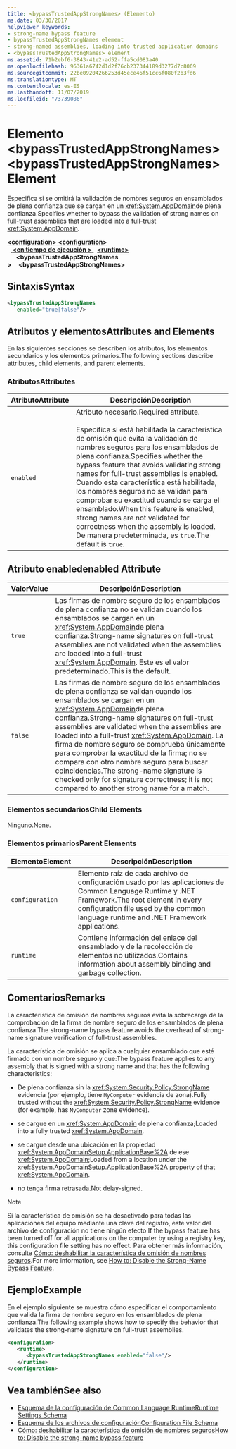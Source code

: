 ```yaml
---
title: <bypassTrustedAppStrongNames> (Elemento)
ms.date: 03/30/2017
helpviewer_keywords:
- strong-name bypass feature
- bypassTrustedAppStrongNames element
- strong-named assemblies, loading into trusted application domains
- <bypassTrustedAppStrongNames> element
ms.assetid: 71b2ebf6-3843-41e2-ad52-ffa5cd083a40
ms.openlocfilehash: 96361a6742d1d2f76cb237344189d3277d7c8069
ms.sourcegitcommit: 22be09204266253d45ece46f51cc6f080f2b3fd6
ms.translationtype: MT
ms.contentlocale: es-ES
ms.lasthandoff: 11/07/2019
ms.locfileid: "73739086"
---
```

# <a name="bypasstrustedappstrongnames-element"></a><span data-ttu-id="2446a-102">Elemento \<bypassTrustedAppStrongNames></span><span class="sxs-lookup"><span data-stu-id="2446a-102">\<bypassTrustedAppStrongNames> Element</span></span>

<span data-ttu-id="2446a-103">Especifica si se omitirá la validación de nombres seguros en ensamblados de plena confianza que se cargan en un <xref:System.AppDomain>de plena confianza.</span><span class="sxs-lookup"><span data-stu-id="2446a-103">Specifies whether to bypass the validation of strong names on full-trust assemblies that are loaded into a full-trust <xref:System.AppDomain>.</span></span>

<span data-ttu-id="2446a-104">[ **\<configuration>** ](../configuration-element.md)</span><span class="sxs-lookup"><span data-stu-id="2446a-104">[**\<configuration>**](../configuration-element.md)</span></span>\
<span data-ttu-id="2446a-105">&nbsp;&nbsp;[ **\<en tiempo de ejecución >** ](runtime-element.md)</span><span class="sxs-lookup"><span data-stu-id="2446a-105">&nbsp;&nbsp;[**\<runtime>**](runtime-element.md)</span></span>\
<span data-ttu-id="2446a-106">&nbsp;&nbsp;&nbsp;&nbsp; **\<bypassTrustedAppStrongNames >**</span><span class="sxs-lookup"><span data-stu-id="2446a-106">&nbsp;&nbsp;&nbsp;&nbsp;**\<bypassTrustedAppStrongNames>**</span></span>

## <a name="syntax"></a><span data-ttu-id="2446a-107">Sintaxis</span><span class="sxs-lookup"><span data-stu-id="2446a-107">Syntax</span></span>

```xml
<bypassTrustedAppStrongNames
   enabled="true|false"/>
```

## <a name="attributes-and-elements"></a><span data-ttu-id="2446a-108">Atributos y elementos</span><span class="sxs-lookup"><span data-stu-id="2446a-108">Attributes and Elements</span></span>

<span data-ttu-id="2446a-109">En las siguientes secciones se describen los atributos, los elementos secundarios y los elementos primarios.</span><span class="sxs-lookup"><span data-stu-id="2446a-109">The following sections describe attributes, child elements, and parent elements.</span></span>

### <a name="attributes"></a><span data-ttu-id="2446a-110">Atributos</span><span class="sxs-lookup"><span data-stu-id="2446a-110">Attributes</span></span>

|<span data-ttu-id="2446a-111">Atributo</span><span class="sxs-lookup"><span data-stu-id="2446a-111">Attribute</span></span>|<span data-ttu-id="2446a-112">Descripción</span><span class="sxs-lookup"><span data-stu-id="2446a-112">Description</span></span>|
|---------------|-----------------|
|`enabled`|<span data-ttu-id="2446a-113">Atributo necesario.</span><span class="sxs-lookup"><span data-stu-id="2446a-113">Required attribute.</span></span><br /><br /> <span data-ttu-id="2446a-114">Especifica si está habilitada la característica de omisión que evita la validación de nombres seguros para los ensamblados de plena confianza.</span><span class="sxs-lookup"><span data-stu-id="2446a-114">Specifies whether the bypass feature that avoids validating strong names for full-trust assemblies is enabled.</span></span> <span data-ttu-id="2446a-115">Cuando esta característica está habilitada, los nombres seguros no se validan para comprobar su exactitud cuando se carga el ensamblado.</span><span class="sxs-lookup"><span data-stu-id="2446a-115">When this feature is enabled, strong names are not validated for correctness when the assembly is loaded.</span></span> <span data-ttu-id="2446a-116">De manera predeterminada, es `true`.</span><span class="sxs-lookup"><span data-stu-id="2446a-116">The default is `true`.</span></span>|

## <a name="enabled-attribute"></a><span data-ttu-id="2446a-117">Atributo enabled</span><span class="sxs-lookup"><span data-stu-id="2446a-117">enabled Attribute</span></span>

|<span data-ttu-id="2446a-118">Valor</span><span class="sxs-lookup"><span data-stu-id="2446a-118">Value</span></span>|<span data-ttu-id="2446a-119">Descripción</span><span class="sxs-lookup"><span data-stu-id="2446a-119">Description</span></span>|
|-----------|-----------------|
|`true`|<span data-ttu-id="2446a-120">Las firmas de nombre seguro de los ensamblados de plena confianza no se validan cuando los ensamblados se cargan en un <xref:System.AppDomain>de plena confianza.</span><span class="sxs-lookup"><span data-stu-id="2446a-120">Strong-name signatures on full-trust assemblies are not validated when the assemblies are loaded into a full-trust <xref:System.AppDomain>.</span></span> <span data-ttu-id="2446a-121">Este es el valor predeterminado.</span><span class="sxs-lookup"><span data-stu-id="2446a-121">This is the default.</span></span>|
|`false`|<span data-ttu-id="2446a-122">Las firmas de nombre seguro de los ensamblados de plena confianza se validan cuando los ensamblados se cargan en un <xref:System.AppDomain>de plena confianza.</span><span class="sxs-lookup"><span data-stu-id="2446a-122">Strong-name signatures on full-trust assemblies are validated when the assemblies are loaded into a full-trust <xref:System.AppDomain>.</span></span> <span data-ttu-id="2446a-123">La firma de nombre seguro se comprueba únicamente para comprobar la exactitud de la firma; no se compara con otro nombre seguro para buscar coincidencias.</span><span class="sxs-lookup"><span data-stu-id="2446a-123">The strong-name signature is checked only for signature correctness; it is not compared to another strong name for a match.</span></span>|

### <a name="child-elements"></a><span data-ttu-id="2446a-124">Elementos secundarios</span><span class="sxs-lookup"><span data-stu-id="2446a-124">Child Elements</span></span>

<span data-ttu-id="2446a-125">Ninguno.</span><span class="sxs-lookup"><span data-stu-id="2446a-125">None.</span></span>

### <a name="parent-elements"></a><span data-ttu-id="2446a-126">Elementos primarios</span><span class="sxs-lookup"><span data-stu-id="2446a-126">Parent Elements</span></span>

|<span data-ttu-id="2446a-127">Elemento</span><span class="sxs-lookup"><span data-stu-id="2446a-127">Element</span></span>|<span data-ttu-id="2446a-128">Descripción</span><span class="sxs-lookup"><span data-stu-id="2446a-128">Description</span></span>|
|-------------|-----------------|
|`configuration`|<span data-ttu-id="2446a-129">Elemento raíz de cada archivo de configuración usado por las aplicaciones de Common Language Runtime y .NET Framework.</span><span class="sxs-lookup"><span data-stu-id="2446a-129">The root element in every configuration file used by the common language runtime and .NET Framework applications.</span></span>|
|`runtime`|<span data-ttu-id="2446a-130">Contiene información del enlace del ensamblado y de la recolección de elementos no utilizados.</span><span class="sxs-lookup"><span data-stu-id="2446a-130">Contains information about assembly binding and garbage collection.</span></span>|

## <a name="remarks"></a><span data-ttu-id="2446a-131">Comentarios</span><span class="sxs-lookup"><span data-stu-id="2446a-131">Remarks</span></span>

<span data-ttu-id="2446a-132">La característica de omisión de nombres seguros evita la sobrecarga de la comprobación de la firma de nombre seguro de los ensamblados de plena confianza.</span><span class="sxs-lookup"><span data-stu-id="2446a-132">The strong-name bypass feature avoids the overhead of strong-name signature verification of full-trust assemblies.</span></span>

<span data-ttu-id="2446a-133">La característica de omisión se aplica a cualquier ensamblado que esté firmado con un nombre seguro y que:</span><span class="sxs-lookup"><span data-stu-id="2446a-133">The bypass feature applies to any assembly that is signed with a strong name and that has the following characteristics:</span></span>

- <span data-ttu-id="2446a-134">De plena confianza sin la <xref:System.Security.Policy.StrongName> evidencia (por ejemplo, tiene `MyComputer` evidencia de zona).</span><span class="sxs-lookup"><span data-stu-id="2446a-134">Fully trusted without the <xref:System.Security.Policy.StrongName> evidence (for example, has `MyComputer` zone evidence).</span></span>

- <span data-ttu-id="2446a-135">se cargue en un <xref:System.AppDomain> de plena confianza;</span><span class="sxs-lookup"><span data-stu-id="2446a-135">Loaded into a fully trusted <xref:System.AppDomain>.</span></span>

- <span data-ttu-id="2446a-136">se cargue desde una ubicación en la propiedad <xref:System.AppDomainSetup.ApplicationBase%2A> de ese <xref:System.AppDomain>;</span><span class="sxs-lookup"><span data-stu-id="2446a-136">Loaded from a location under the <xref:System.AppDomainSetup.ApplicationBase%2A> property of that <xref:System.AppDomain>.</span></span>

- <span data-ttu-id="2446a-137">no tenga firma retrasada.</span><span class="sxs-lookup"><span data-stu-id="2446a-137">Not delay-signed.</span></span>

> [!NOTE]
> <span data-ttu-id="2446a-138">Si la característica de omisión se ha desactivado para todas las aplicaciones del equipo mediante una clave del registro, este valor del archivo de configuración no tiene ningún efecto.</span><span class="sxs-lookup"><span data-stu-id="2446a-138">If the bypass feature has been turned off for all applications on the computer by using a registry key, this configuration file setting has no effect.</span></span> <span data-ttu-id="2446a-139">Para obtener más información, consulte [Cómo: deshabilitar la característica de omisión de nombres seguros](../../../../standard/assembly/disable-strong-name-bypass-feature.md).</span><span class="sxs-lookup"><span data-stu-id="2446a-139">For more information, see [How to: Disable the Strong-Name Bypass Feature](../../../../standard/assembly/disable-strong-name-bypass-feature.md).</span></span>

## <a name="example"></a><span data-ttu-id="2446a-140">Ejemplo</span><span class="sxs-lookup"><span data-stu-id="2446a-140">Example</span></span>

<span data-ttu-id="2446a-141">En el ejemplo siguiente se muestra cómo especificar el comportamiento que valida la firma de nombre seguro en los ensamblados de plena confianza.</span><span class="sxs-lookup"><span data-stu-id="2446a-141">The following example shows how to specify the behavior that validates the strong-name signature on full-trust assemblies.</span></span>

```xml
<configuration>
   <runtime>
      <bypassTrustedAppStrongNames enabled="false"/>
   </runtime>
</configuration>
```

## <a name="see-also"></a><span data-ttu-id="2446a-142">Vea también</span><span class="sxs-lookup"><span data-stu-id="2446a-142">See also</span></span>

- [<span data-ttu-id="2446a-143">Esquema de la configuración de Common Language Runtime</span><span class="sxs-lookup"><span data-stu-id="2446a-143">Runtime Settings Schema</span></span>](index.md)
- [<span data-ttu-id="2446a-144">Esquema de los archivos de configuración</span><span class="sxs-lookup"><span data-stu-id="2446a-144">Configuration File Schema</span></span>](../index.md)
- [<span data-ttu-id="2446a-145">Cómo: deshabilitar la característica de omisión de nombres seguros</span><span class="sxs-lookup"><span data-stu-id="2446a-145">How to: Disable the strong-name bypass feature</span></span>](../../../../standard/assembly/disable-strong-name-bypass-feature.md)
